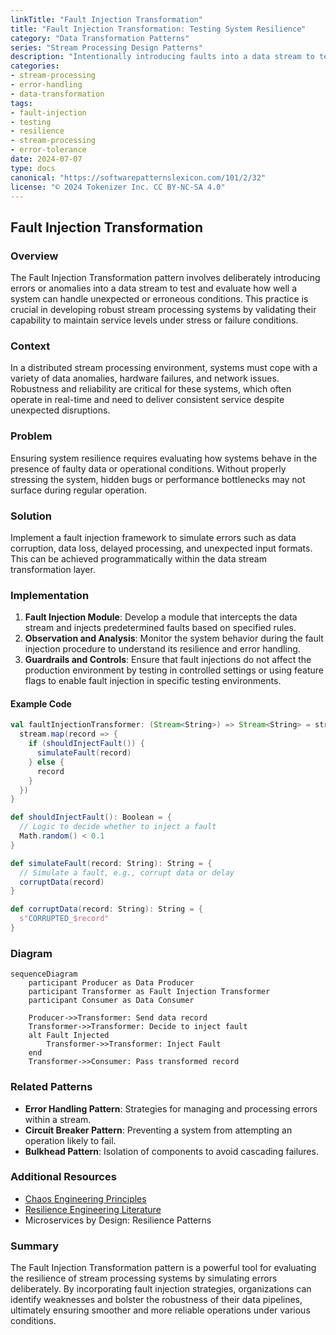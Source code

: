 ```yaml
---
linkTitle: "Fault Injection Transformation"
title: "Fault Injection Transformation: Testing System Resilience"
category: "Data Transformation Patterns"
series: "Stream Processing Design Patterns"
description: "Intentionally introducing faults into a data stream to test the resilience and error-handling capabilities of the system. This pattern is useful for verifying that a system can handle unexpected data anomalies and continue operation without failures."
categories:
- stream-processing
- error-handling
- data-transformation
tags:
- fault-injection
- testing
- resilience
- stream-processing
- error-tolerance
date: 2024-07-07
type: docs
canonical: "https://softwarepatternslexicon.com/101/2/32"
license: "© 2024 Tokenizer Inc. CC BY-NC-SA 4.0"
---
```


## Fault Injection Transformation

### Overview
The Fault Injection Transformation pattern involves deliberately introducing errors or anomalies into a data stream to test and evaluate how well a system can handle unexpected or erroneous conditions. This practice is crucial in developing robust stream processing systems by validating their capability to maintain service levels under stress or failure conditions.

### Context
In a distributed stream processing environment, systems must cope with a variety of data anomalies, hardware failures, and network issues. Robustness and reliability are critical for these systems, which often operate in real-time and need to deliver consistent service despite unexpected disruptions.

### Problem
Ensuring system resilience requires evaluating how systems behave in the presence of faulty data or operational conditions. Without properly stressing the system, hidden bugs or performance bottlenecks may not surface during regular operation.

### Solution
Implement a fault injection framework to simulate errors such as data corruption, data loss, delayed processing, and unexpected input formats. This can be achieved programmatically within the data stream transformation layer.

### Implementation
1. **Fault Injection Module**: Develop a module that intercepts the data stream and injects predetermined faults based on specified rules.
2. **Observation and Analysis**: Monitor the system behavior during the fault injection procedure to understand its resilience and error handling.
3. **Guardrails and Controls**: Ensure that fault injections do not affect the production environment by testing in controlled settings or using feature flags to enable fault injection in specific testing environments.

#### Example Code
```scala
val faultInjectionTransformer: (Stream<String>) => Stream<String> = stream => {
  stream.map(record => {
    if (shouldInjectFault()) {
      simulateFault(record)
    } else {
      record
    }
  })
}

def shouldInjectFault(): Boolean = {
  // Logic to decide whether to inject a fault
  Math.random() < 0.1
}

def simulateFault(record: String): String = {
  // Simulate a fault, e.g., corrupt data or delay
  corruptData(record)
}

def corruptData(record: String): String = {
  s"CORRUPTED_$record"
}
```

### Diagram

```mermaid
sequenceDiagram
    participant Producer as Data Producer
    participant Transformer as Fault Injection Transformer
    participant Consumer as Data Consumer

    Producer->>Transformer: Send data record
    Transformer->>Transformer: Decide to inject fault
    alt Fault Injected
        Transformer->>Transformer: Inject Fault
    end
    Transformer->>Consumer: Pass transformed record
```

### Related Patterns
- **Error Handling Pattern**: Strategies for managing and processing errors within a stream.
- **Circuit Breaker Pattern**: Preventing a system from attempting an operation likely to fail.
- **Bulkhead Pattern**: Isolation of components to avoid cascading failures.

### Additional Resources
- [Chaos Engineering Principles](https://principlesofchaos.com/)
- [Resilience Engineering Literature](https://resilience.com/)
- Microservices by Design: Resilience Patterns

### Summary
The Fault Injection Transformation pattern is a powerful tool for evaluating the resilience of stream processing systems by simulating errors deliberately. By incorporating fault injection strategies, organizations can identify weaknesses and bolster the robustness of their data pipelines, ultimately ensuring smoother and more reliable operations under various conditions.

